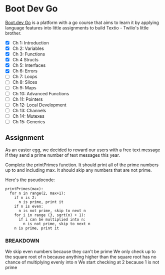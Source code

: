 # Boot Dev Go

[Boot.dev Go](boot.dev) is a platform with a go course that aims to learn it by applying language features into little assignments to build Textio - Twilio's little brother. 

- [x] Ch 1: Introduction
- [x] Ch 2: Variables
- [x] Ch 3: Functions
- [x] Ch 4 Structs
- [x] Ch 5: Interfaces
- [x] Ch 6: Errors
- [ ] Ch 7: Loops
- [ ] Ch 8: Slices
- [ ] Ch 9: Maps
- [ ] Ch 10: Advanced Functions
- [ ] Ch 11: Pointers
- [ ] Ch 12: Local Development
- [ ] Ch 13: Channels
- [ ] Ch 14: Mutexes
- [ ] Ch 15: Generics

## Assignment

As an easter egg, we decided to reward our users with a free text message if they send a prime number of text messages this year.

Complete the printPrimes function. It should print all of the prime numbers up to and including max. It should skip any numbers that are not prime.

Here's the pseudocode:

```
printPrimes(max):
  for n in range(2, max+1):
    if n is 2:
      n is prime, print it
    if n is even:
      n is not prime, skip to next n
    for i in range (3, sqrt(n) + 1):
      if i can be multiplied into n:
        n is not prime, skip to next n
    n is prime, print it
```

### BREAKDOWN

We skip even numbers because they can't be prime
We only check up to the square root of n because anything higher than the square root has no chance of multiplying evenly into n
We start checking at 2 because 1 is not prime